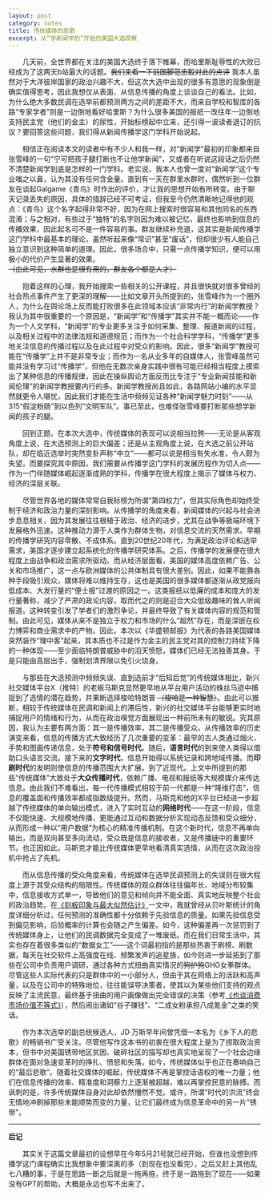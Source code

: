 ```yaml
---
layout: post
category: notes
title: 传统媒体的悲歌
excerpt: 从“学新闻学的”开始的美国大选观察
---
```


&emsp;&emsp;几天前，全世界都在关注的美国大选终于落下帷幕，而哈里斯耻辱性的大败已经成为了这两天b站最大的话题。~~我们来看一下前国脚范志毅对此的点评~~ 我本人虽然对于大洋彼岸国家的政治兴趣不大，但这次大选中出现的很多有意思的现象倒是确实值得思考，因此我想仅从表面、从信息传播的角度上谈谈自己的看法。比如，为什么绝大多数民调在选举前都预测两方之间的差距不大，而来自学校和智库的各路“专家学者”则是一边倒地看好哈里斯？为什么很多美国的报纸一改往年一边倒地支持民主党（他们的金主）的尿性，开始标榜起中立来，还引得一波读者退订的抗议？要回答这些问题，我们得从新闻传播学这门学科开始说起。

&emsp;&emsp;相信正在阅读本文的读者中有不少人和我一样，对“新闻学”最初的印象都来自张雪峰的一句“宁可把孩子腿打断也不让他学新闻”，又或者在听说这段话之后仍然不清楚新闻学到底是怎样的一门学科。老实说，我本人也曾一度对“新闻学”这个专业嗤之以鼻，认为其没有任何含金量。直到有一天在群里水群时，偶然听到一位群友在谈起Galgame《青鸟》时作出的评价，才让我的思想开始有所转变。由于聊天记录丢失的原因，具体的措辞已经不可考证，但我至今仍然清晰地记得他的观点：《青鸟》这个名字起得非常不好，因为在网上搜索时很容易和其他同名的东西混淆；与之相对，有些过于“独特”的名字则因为难以被记忆，最终也影响到信息的传播效果，因此起名可不是一件容易的事。群友继续补充道，这其实是新闻传播学这门学科中最基本的理论，虽然听起来像“常识”甚至“废话”，但却很少有人能自己独立意识到这种简单的道理。因此，很多场合中，只需一点传播学知识，便可以用极小的代价产生显著的效果。~~（由此可见，水群也是很有用的，群友各个都是人才）~~

&emsp;&emsp;抱着这样的心理，我开始搜索一些相关的公开课程，并且很快就对很多曾经的社会热点事件产生了更深的理解——比如文章开头所提到的，张雪峰作为一个圈外人，为什么在舆论场上反而能打败很多在此领域本应该“非常内行”的新闻学教授？我认为其中很重要的一个原因是，“新闻学”和“传播学”其实并不能一概而论——作为一个人文学科，“新闻学”的专业更多关注于如何采集、整理、报道新闻的过程，以及相关过程中的法律法规和道德规范；而作为一个社会科学学科，“传播学”更多地关注信息的传播过程以及在此过程中对受众的影响。因此，很多“新闻学”教授可能在“传播学”上并不是非常专业；而作为一名从业多年的自媒体人，张雪峰虽然可能并没有学习过“传播学”，但他在无数次亲身实践中很有可能已经相当程度上摸索出了某种信息的传播规律，因此在操纵舆论方面反而比专注于“专业新闻技能和新闻伦理”的新闻学教授要内行的多。新闻学教授尚且如此，各路网站小编的水平显然就更令人堪忧，因此我们才能在生活中频频见证各种“新闻学魅力时刻”——从315“假淀粉肠”到以色列“文明军队”。事已至此，也难怪张雪峰要打断那些想学新闻的孩子的腿。

&emsp;&emsp;回到正题。在本次大选中，传统媒体的表现可以说相当拉胯——无论是从客观角度上说，在大选预测上的巨大偏差；还是从主观角度上说，在大选之前公开站队，却在临近选举时突然变卦声称“中立”——都可以说是相当有失水准，令人颇为失望。而要探究其中原因，我们需要从传播学这门学科的发展历程作为切入点——作为一门伴随媒体崛起逐渐成熟的学科，传播学在很大程度上揭示了媒体与权力、经济的深层关联。

&emsp;&emsp;尽管世界各地的媒体常常自我标榜为所谓“第四权力”，但其实际角色却始终受制于经济和政治力量的深刻影响。从传播学的角度来看，新闻媒体的兴起与社会进步息息相关，因为其发展往往根植于政治、经济的进步，尤其在战争等极端环境下发展格外迅速。这种推动力源于人类作为群体生物，对信息交流的天然需求。早期的传播学研究内容零散、不成体系。直到20世纪20年代，为满足政治评论和选举需求，美国才逐步建立起系统化的传播学研究体系。之后，传播学的发展便在很大程度上由战争和政治需求所驱动。而从经济层面看，美国的媒体高度依赖广告、公关和市场推广，这一点与欧洲媒体的公共体制具有很大差别。因此，如果不能靠各种手段吸引观众，媒体将难以维持生存，这也是美国的很多媒体都逐渐从政党报向低成本、大发行量的“便士报”过渡的原因之一。这类报纸以低廉的成本和庞大的发行量著称，减少了严肃的政论内容，取而代之的则是迎合大众低级趣味的耸人听闻报道。这种转变引发了学者们的激烈争论，并最终导致了有关媒体内容的规范和管制。由此可见，媒体从来不是独立于权力和市场的什么“超然”存在，而是深嵌在权力博弈和商业需求中的产物。因此，本次以《华盛顿邮报》为代表的各路美国媒体突然装作“理中客”起来，其本质也不过是作为金主的民主党对其的控制力持续下降的一种体现——至少面临特朗普威胁中的滔天愤怒，媒体们已经无法独善其身。于是只能由高层出手，强制划清界限以免引火烧身。

&emsp;&emsp;与那些在大选预测中频频失误、直到选前才“后知后觉”的传统媒体相比，新兴社交媒体平台X（推特）的老板马斯克显然更早地从平台用户活动的蛛丝马迹中捕捉到了选情的潜在趋势，并果断选择梭哈特朗普 ~~（梭哈是一种智慧）~~。由此可以推断，相较于传统媒体在民调和新闻上的滞后性，新兴的社交媒体平台能够更实时地捕捉用户的情绪和行为，从而在政治嗅觉方面展现出一种前所未有的敏锐。究其原因，我认为主要有两方面：其一是传播效率，其二是传播受众。从传播效率的历史演变来看，信息的传播方式大致经历了几次重要的变革：最早的古人类通过烟火、手势和图画传递信息，处于**符号和信号时代**。随后，**语言时代**的到来使人类得以借助口头语言交流。接下来的**文字时代**，信息开始得以系统记录和跨地域传播。而**印刷时代**的发明则使信息的传播范围大大扩展。到了近现代。上文中所提到的那些“传统媒体”大致处于**大众传播时代**，依赖广播、电视和报纸等大规模媒介来传达信息。由此我们不难看出，每一代传播模式相较于前一代都是一种“降维打击”，信息的覆盖面和传播效率都成指数级提升。然而，马斯克和他的X平台已经进一步超越了传统媒体的单向输出模式，进入了实时互动的**网络时代**——在这一阶段，信息不仅能快速、大规模地传播，更能通过互动和数据分析实现动态反馈和受众细分，从而形成一种以“用户数据”为核心的精准传播机制。在这个新时代，信息不再单向输出，而是双向甚至多向流动，受众既是信息的接收者，又是传播链中的重要环节。也正因如此，马斯克才能比传统媒体更早地看清真实选情，从而在这次政治投机中抢占了先机。

&emsp;&emsp;而从信息传播的受众角度来看，传统媒体在选举民调预测上的失误则在很大程度上源于其受众结构的局限性。传统媒体的观众群体往往偏年长、地域分布较集中，信息接收方式单一，导致他们的意见和倾向并不能全面、真实地反映整个社会的政治趋势。在[《刻板印象与最大似然估计》](./刻板印象与最大似然估计)一文中，我就曾经从贝叶斯统计的角度详细分析过，任何预测的准确性都十分依赖于先验信息的质量。如果先验信息受到偏见影响，后验概率的计算也会随之产生偏差。如今，这种偏差再一次惩罚到了传统媒体身上，让他们的民调数据完全变成了一堆废纸。而在我们日常生活中，其实也存在着很多类似的“数据女工”——这个词最初指的是那些热衷于刷榜、刷数据，每天在社交软件上高强度在线、频繁发声的追星族，如今则进一步延拓到了那些在公司中负责用户调研，通过各种方式扭曲真实情况的~~狗护狗~~GHG女拳群体。尽管这些人实际代表的只是群体中的一小部分人，但由于其在网络上的活跃和高声量，以及在公司中的特殊地位，往往能误导决策者，使其以为某些他们支持的观点反映了主流民意，最终基于扭曲的用户画像做出完全错误的决策（参考[《也谈消费市场价值不等式》](./也谈消费市场价值不等式)），然后闹出诸如“谷子赚钱”、“二成女粉承担八成氪金”之类的笑话。

&emsp;&emsp;作为本次选举的副总统候选人，JD·万斯早年间曾凭借一本名为《乡下人的悲歌》的畅销书广受关注。尽管他写作这本书的初衷在很大程度上是为了捞取政治资本，但书中对美国锈带地区贫困、破碎社区的描写却也真实地呈现了一个社会边缘群体在面对急速变革时的挣扎、愤怒和失落。如今，传统媒体似乎也正在奏响自己的“最后悲歌”。随着社交媒体的崛起，传统媒体不再是掌控话语权的唯一力量；他们在信息传播的效率、精准度和洞察力上逐渐被超越，难以再掌控民意的脉搏。而讽刺的是，许多传统媒体自身对此却依然懵然不觉。或许，所谓“时代的洪流”终会无情地冲刷掉那些未能顺势而变的力量，让它们最终成为信息革命中的另一片“锈带”。

---------

**后记**

&emsp;&emsp;其实关于这篇文章最初的设想早在今年5月21号就已经开始，但谁也没想到传播学这门课程确实比我想象中要深奥的多（到现在也没看完），之后又赶上其他乱七八糟的事，于是在思路一断之后就是一拖再拖，终于是一路拖到了现在——如果没有GPT的帮助，大概是永远也写不出来了。
